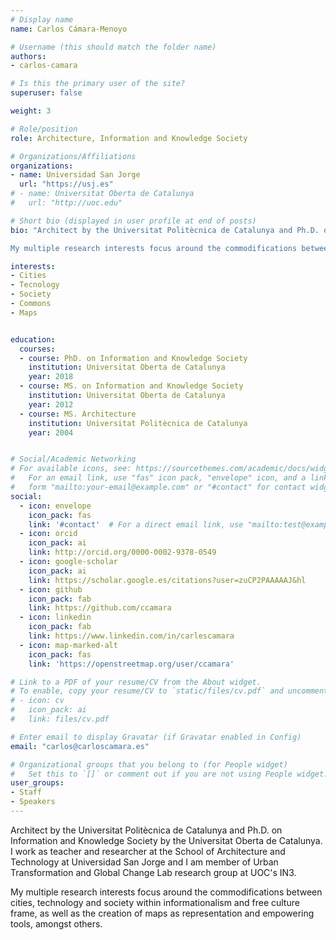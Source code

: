 ```yaml
---
# Display name
name: Carlos Cámara-Menoyo

# Username (this should match the folder name)
authors:
- carlos-camara

# Is this the primary user of the site?
superuser: false

weight: 3

# Role/position
role: Architecture, Information and Knowledge Society

# Organizations/Affiliations
organizations:
- name: Universidad San Jorge
  url: "https://usj.es"
# - name: Universitat Oberta de Catalunya
#   url: "http://uoc.edu"

# Short bio (displayed in user profile at end of posts)
bio: "Architect by the Universitat Politècnica de Catalunya and Ph.D. on Information and Knowledge Society by the Universitat Oberta de Catalunya. I work as teacher and researcher at the School of Architecture and Technology at Universidad San Jorge and I am member of Urban Transformation and Global Change Lab research group at UOC's IN3.<br>

My multiple research interests focus around the commodifications between cities, technology and society within informationalism and free culture frame, as well as the creation of maps as representation and empowering tools, amongst others."

interests:
- Cities
- Tecnology
- Society
- Commons
- Maps


education:
  courses:
  - course: PhD. on Information and Knowledge Society
    institution: Universitat Oberta de Catalunya
    year: 2018
  - course: MS. on Information and Knowledge Society
    institution: Universitat Oberta de Catalunya
    year: 2012
  - course: MS. Architecture
    institution: Universitat Politècnica de Catalunya
    year: 2004


# Social/Academic Networking
# For available icons, see: https://sourcethemes.com/academic/docs/widgets/#icons
#   For an email link, use "fas" icon pack, "envelope" icon, and a link in the
#   form "mailto:your-email@example.com" or "#contact" for contact widget.
social:
  - icon: envelope
    icon_pack: fas
    link: '#contact'  # For a direct email link, use "mailto:test@example.org".
  - icon: orcid
    icon_pack: ai
    link: http://orcid.org/0000-0002-9378-0549
  - icon: google-scholar
    icon_pack: ai
    link: https://scholar.google.es/citations?user=zuCP2PAAAAAJ&hl
  - icon: github
    icon_pack: fab
    link: https://github.com/ccamara
  - icon: linkedin
    icon_pack: fab
    link: https://www.linkedin.com/in/carlescamara
  - icon: map-marked-alt
    icon_pack: fas
    link: 'https://openstreetmap.org/user/ccamara'

# Link to a PDF of your resume/CV from the About widget.
# To enable, copy your resume/CV to `static/files/cv.pdf` and uncomment the lines below.
# - icon: cv
#   icon_pack: ai
#   link: files/cv.pdf

# Enter email to display Gravatar (if Gravatar enabled in Config)
email: "carlos@carloscamara.es"

# Organizational groups that you belong to (for People widget)
#   Set this to `[]` or comment out if you are not using People widget.
user_groups:
- Staff
- Speakers
---
```


Architect by the Universitat Politècnica de Catalunya and Ph.D. on Information and Knowledge Society by the Universitat Oberta de Catalunya. I work as teacher and researcher at the School of Architecture and Technology at Universidad San Jorge and I am member of Urban Transformation and Global Change Lab research group at UOC's IN3.

My multiple research interests focus around the commodifications between cities, technology and society within informationalism and free culture frame, as well as the creation of maps as representation and empowering tools, amongst others.
